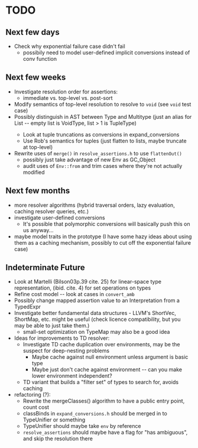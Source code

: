 # TODO #

## Next few days ##
* Check why exponential failure case didn't fail
  * possibily need to model user-defined implicit conversions instead of conv function

## Next few weeks ##
* Investigate resolution order for assertions:
  * immediate vs. top-level vs. post-sort
* Modify semantics of top-level resolution to resolve to `void` (see `void` test case)
* Possibly distinguish in AST between Type and Multitype (just an alias for List<Type> -- empty list is VoidType, list > 1 is TupleType)
  * Look at tuple truncations as conversions in expand_conversions
  * Use Rob's semantics for tuples (just flatten to lists, maybe truncate at top-level)
* Rewrite uses of `merge()` in `resolve_assertions.h` to use `flattenOut()`
  * possibly just take advantage of new Env as GC_Object
  * audit uses of `Env::from` and trim cases where they're not actually modified

## Next few months ##
* more resolver algorithms (hybrid traversal orders, lazy evaluation, caching resolver queries, etc.)
* investigate user-defined conversions
  * It's possible that polymorphic conversions will basically push this on us anyway...
* maybe model traits in the prototype (I have some hazy ideas about using them as a caching mechanism, possibly to cut off the exponential failure case)

## Indeterminate Future ##
* Look at Martelli (Bilson03p.39 cite. 25) for linear-space type representation, (ibid. cite. 4) for set operations on types
* Refine cost model -- look at cases in `convert_amb`
* Possibly change mapped assertion value to an Interpretation from a TypedExpr
* Investigate better fundamental data structures - LLVM's ShortVec, ShortMap, etc. might be useful (check licence compatibility, but you may be able to just take them.)
  * small-set optimization on TypeMap may also be a good idea
* Ideas for improvements to TD resolver:
  * Investigate TD cache duplication over environments, may be the suspect for deep-nesting problems
    * Maybe cache against null environment unless argument is basic type
    * Maybe just don't cache against environment -- can you make lower environment independent?
  * TD variant that builds a "filter set" of types to search for, avoids caching
* refactoring (?):
  * Rewrite the mergeClasses() algorithm to have a public entry point, count cost
  * classBinds in `expand_conversions.h` should be merged in to TypeUnifier or something
  * TypeUnifier should maybe take `env` by reference
  * `resolve_assertions` should maybe have a flag for "has ambiguous", and skip the resolution there



